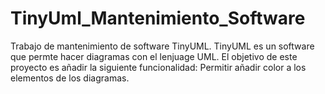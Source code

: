 # TinyUml_Mantenimiento_Software

Trabajo de mantenimiento de software TinyUML. TinyUML es un software que permte hacer diagramas con el lenjuage UML. 
El objetivo de este proyecto es añadir la siguiente funcionalidad: 
Permitir añadir color a los elementos de los diagramas. 
